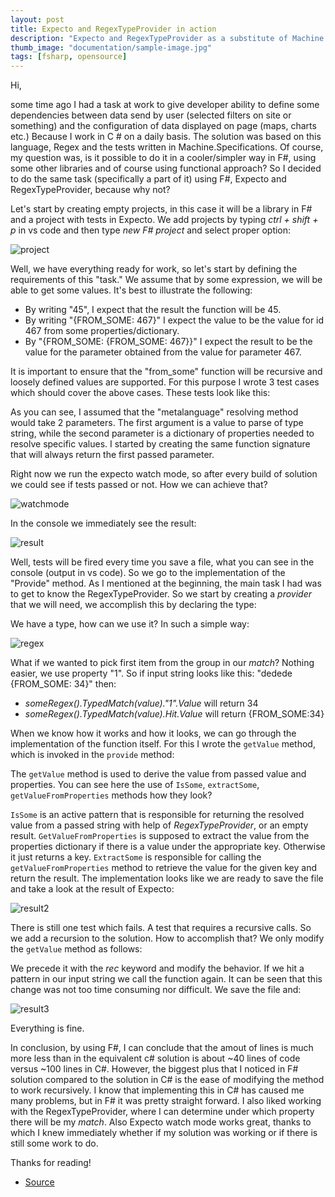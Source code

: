 ```yaml
---
layout: post
title: Expecto and RegexTypeProvider in action
description: "Expecto and RegexTypeProvider as a substitute of Machine.Specifications and standard .net Regex."
thumb_image: "documentation/sample-image.jpg"
tags: [fsharp, opensource]
---
```


Hi,

some time ago I had a task at work to give developer ability to define some dependencies between data send by user (selected filters on site or something) and the configuration of data displayed on page (maps, charts etc.)
Because I work in C # on a daily basis. The solution was based on this language, Regex and the tests written in Machine.Specifications.
Of course, my question was, is it possible to do it in a cooler/simpler way in F#, using some other libraries and of course using functional approach?
So I decided to do the same task (specifically a part of it) using F#, Expecto and RegexTypeProvider, because why not?

Let's start by creating empty projects, in this case it will be a library in F# and a project with tests in Expecto. We add projects by typing *ctrl + shift + p* in vs code and then type *new F# project* and select proper option:

![project](https://mnie.github.com/img/11-04-2017ExpectAndRegexTypeProvider/newproject.png)

Well, we have everything ready for work, so let's start by defining the requirements of this "task."
We assume that by some expression, we will be able to get some values. It's best to illustrate the following:


* By writing "45", I expect that the result the function will be 45.
* By writing "{FROM_SOME: 467}" I expect the value to be the value for id 467 from some properties/dictionary.
* By "{FROM_SOME: {FROM_SOME: 467}}" I expect the result to be the value for the parameter obtained from the value for parameter 467.

It is important to ensure that the "from_some" function will be recursive and loosely defined values ​​are supported.
For this purpose I wrote 3 test cases which should cover the above cases.
These tests look like this:

<script src="https://gist.github.com/MNie/45a6385d85be0b0a404b81dec080b7d2.js"></script>

As you can see, I assumed that the "metalanguage" resolving method would take 2 parameters. The first argument is a value to parse of type string, while the second parameter is a dictionary of properties needed to resolve specific values.
I started by creating the same function signature that will always return the first passed parameter.

<script src="https://gist.github.com/MNie/3f38272e62289d554fc6e13fd038fe26.js"></script>

Right now we run the expecto watch mode, so after every build of solution we could see if tests passed or not. How we can achieve that?

![watchmode](https://mnie.github.com/img/11-04-2017ExpectAndRegexTypeProvider/watchmode.png)

In the console we immediately see the result:

![result](https://mnie.github.com/img/11-04-2017ExpectAndRegexTypeProvider/result1.png)


Well, tests will be fired every time you save a file, what you can see in the console (output in vs code).
So we go to the implementation of the "Provide" method. As I mentioned at the beginning, the main task I had was to get to know the RegexTypeProvider.
So we start by creating a *provider* that we will need, we accomplish this by declaring the type:

<script src="https://gist.github.com/MNie/1ab3285560beb0e6a3ba7627d4fdcea8.js"></script>

We have a type, how can we use it?
In such a simple way:

<script src="https://gist.github.com/MNie/d54a15ebf75d74718e1dddae0819b927.js"></script>

![regex](https://mnie.github.com/img/11-04-2017ExpectAndRegexTypeProvider/regex.png)

What if we wanted to pick first item from the group in our *match*? Nothing easier, we use property "1".
So if input string looks like this: "dedede {FROM_SOME: 34}" then:

* *someRegex().TypedMatch(value)."1".Value* will return 34
* *someRegex().TypedMatch(value).Hit.Value* will return {FROM_SOME:34}

When we know how it works and how it looks, we can go through the implementation of the function itself.
For this I wrote the `getValue` method, which is invoked in the `provide` method:

<script src="https://gist.github.com/MNie/b45ec162e0d0183b771b54c01a9330b7.js"></script>

The `getValue` method is used to derive the value from passed value and properties. You can see here the use of `IsSome`, `extractSome`, `getValueFromProperties` methods how they look?

<script src="https://gist.github.com/MNie/5e3790c1947a216c2e2825e5cd04fd40.js"></script>

`IsSome` is an active pattern that is responsible for returning the resolved value from a passed string with help of *RegexTypeProvider*, or an empty result.
`GetValueFromProperties` is supposed to extract the value from the properties dictionary if there is a value under the appropriate key. Otherwise it just returns a key.
`ExtractSome` is responsible for calling the `getValueFromProperties` method to retrieve the value for the given key and return the result.
The implementation looks like we are ready to save the file and take a look at the result of Expecto:

![result2](https://mnie.github.com/img/11-04-2017ExpectAndRegexTypeProvider/result2.png)

There is still one test which fails. A test that requires a recursive calls. So we add a recursion to the solution. How to accomplish that?
We only modify the `getValue` method as follows:

<script src="https://gist.github.com/MNie/21a1ee0867342f7d161b7dd09094cf3f.js"></script>

We precede it with the *rec* keyword and modify the behavior. If we hit a pattern in our input string we call the function again.
It can be seen that this change was not too time consuming nor difficult. We save the file and:

![result3](https://mnie.github.com/img/11-04-2017ExpectAndRegexTypeProvider/result3.png)

Everything is fine.

In conclusion, by using F#, I can conclude that the amout of lines is much more less than in the equivalent c# solution is about ~40 lines of code versus ~100 lines in C#.
However, the biggest plus that I noticed in F# solution compared to the solution in C# is the ease of modifying the method to work recursively.
I know that implementing this in C# has caused me many problems, but in F# it was pretty straight forward.
I also liked working with the RegexTypeProvider, where I can determine under which property there will be my *match*.
Also Expecto watch mode works great, thanks to which I knew immediately whether if my solution was working or if there is still some work to do.

Thanks for reading!

* [Source](https://github.com/MNie/Extractor)
